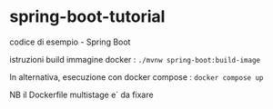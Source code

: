 # spring-boot-tutorial
codice di esempio - Spring Boot

istruzioni build immagine docker :
`./mvnw spring-boot:build-image`


In alternativa, esecuzione con docker compose : 
`docker compose up`

NB il Dockerfile multistage e` da fixare

